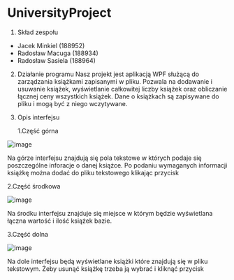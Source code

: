 # UniversityProject

1. Skład zespołu
- Jacek Minkiel (188952)
- Radosław Macuga (188934)
- Radosław Sasiela (188964)

2. Działanie programu
Nasz projekt jest aplikacją WPF służącą do zarządzania książkami zapisanymi w pliku. Pozwala na dodawanie i usuwanie książek, wyświetlanie całkowitej liczby książek oraz obliczanie łącznej ceny wszystkich książek. Dane o książkach są zapisywane do pliku i mogą być z niego wczytywane.

3. Opis interfejsu

	1.Część górna
	
  
 ![image](https://github.com/Jaco114/UniversityProject/assets/114250846/e94669f4-2b05-4c02-b73b-973f921282d4)


Na górze interfejsu znajdują się pola tekstowe w których podaje się poszczególne inforacje o danej książce. Po podaniu wymaganych informacji książkę można dodać do pliku tekstowego klikając przycisk  



2.Część środkowa

![image](https://github.com/Jaco114/UniversityProject/assets/114250846/47b38433-af3c-40cd-9cba-5c40a4932cc7)

Na środku interfejsu znajduje się miejsce w którym będzie wyświetlana łączna wartość i ilość książek bazie.


3.Część dolna

 ![image](https://github.com/Jaco114/UniversityProject/assets/114250846/218cd60d-a1a1-4599-9556-57aca444e23f)
 
Na dole interfejsu będą wyświetlane książki które znajdują się w pliku tekstowym.
Żeby usunąć książkę trzeba ją wybrać i kliknąć przycisk 






